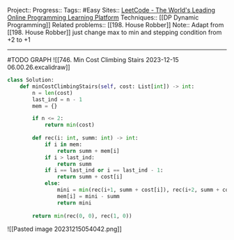 Project:: 
Progress:: 
Tags:: #Easy
Sites:: [LeetCode - The World's Leading Online Programming Learning Platform](https://leetcode.com/problems/min-cost-climbing-stairs/description/)
Techniques:: [[DP Dynamic Programming]]
Related problems:: [[198. House Robber]]
Note:: Adapt from [[198. House Robber]] just change max to min and stepping condition from +2 to +1

---

#TODO GRAPH
![[746. Min Cost Climbing Stairs 2023-12-15 06.00.26.excalidraw]]

```python
class Solution:
    def minCostClimbingStairs(self, cost: List[int]) -> int:
        n = len(cost)
        last_ind = n - 1
        mem = {}

        if n <= 2:
            return min(cost)
        
        def rec(i: int, summ: int) -> int:
            if i in mem:
                return summ + mem[i]
            if i > last_ind:
                return summ
            if i == last_ind or i == last_ind - 1:
                return summ + cost[i]                                   
            else:
                mini = min(rec(i+1, summ + cost[i]), rec(i+2, summ + cost[i]))
                mem[i] = mini - summ
                return mini
            
        return min(rec(0, 0), rec(1, 0))
```

![[Pasted image 20231215054042.png]]